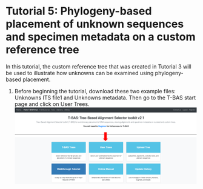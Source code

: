 # Tutorial 5: Phylogeny-based placement of unknown sequences and specimen metadata on a custom reference tree

In this tutorial, the custom reference tree that was created in Tutorial 3 will be used to illustrate how unknowns can be examined using phylogeny-based placement. 
 
1. Before beginning the tutorial, download these two example files: Unknowns ITS file1 and Unknowns metadata. Then go to the T-BAS start page and click on User Trees.
![](images/tbas-tutorial5/Tutorial5.1.1.png)